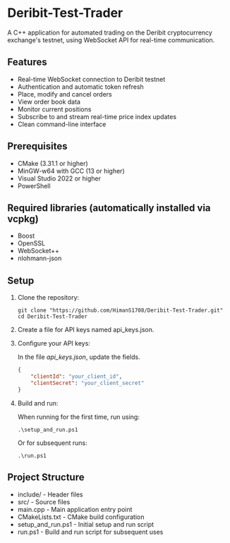 # Deribit-Test-Trader

A C++ application for automated trading on the Deribit cryptocurrency exchange's testnet, using WebSocket API for real-time communication.

## Features

- Real-time WebSocket connection to Deribit testnet
- Authentication and automatic token refresh
- Place, modify and cancel orders
- View order book data
- Monitor current positions
- Subscribe to and stream real-time price index updates
- Clean command-line interface

## Prerequisites

- CMake (3.31.1 or higher)
- MinGW-w64 with GCC (13 or higher)
- Visual Studio 2022 or higher
- PowerShell

## Required libraries (automatically installed via vcpkg)

- Boost
- OpenSSL
- WebSocket++
- nlohmann-json

## Setup

1. Clone the repository:

    ```
    git clone "https://github.com/HimanS1708/Deribit-Test-Trader.git"
    cd Deribit-Test-Trader
    ```

2. Create a file for API keys named api_keys.json.

3. Configure your API keys: 

    In the file *api_keys.json*, update the fields.
    ```json
    {
        "clientId": "your_client_id",
        "clientSecret": "your_client_secret"
    }
    ```

4. Build and run:

    When running for the first time, run using:

    ```
    .\setup_and_run.ps1
    ```

    Or for subsequent runs:

    ```
    .\run.ps1
    ```

## Project Structure

- include/ - Header files
- src/ - Source files
- main.cpp - Main application entry point
- CMakeLists.txt - CMake build configuration
- setup_and_run.ps1 - Initial setup and run script
- run.ps1 - Build and run script for subsequent uses
